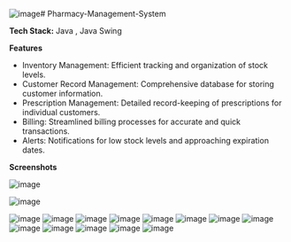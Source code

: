 ![image](https://github.com/Dhanya1202/Pharmacy-Management-System/assets/95705962/777b5693-b70e-4528-88cd-bb1a9c825b1a)# Pharmacy-Management-System

**Tech Stack:** Java , Java Swing

**Features**
* Inventory Management: Efficient tracking and organization of stock levels.
* Customer Record Management: Comprehensive database for storing customer information.
* Prescription Management: Detailed record-keeping of prescriptions for individual customers.
* Billing: Streamlined billing processes for accurate and quick transactions.
* Alerts: Notifications for low stock levels and approaching expiration dates.

**Screenshots**

![image](https://github.com/Dhanya1202/Pharmacy-Management-System/assets/95705962/c518986e-9b17-4b8e-8f80-e20be6467a89)

![image](https://github.com/Dhanya1202/Pharmacy-Management-System/assets/95705962/e0d98f0f-019e-41ad-8aca-ccfe9294e451)

![image](https://github.com/Dhanya1202/Pharmacy-Management-System/assets/95705962/0f140532-1e60-4fab-8779-c252993474d5)
![image](https://github.com/Dhanya1202/Pharmacy-Management-System/assets/95705962/fbde7c21-3275-4a14-8eb9-720e327f4ace)
![image](https://github.com/Dhanya1202/Pharmacy-Management-System/assets/95705962/3d02e317-8a6e-43c4-a6fa-3fd09537887d)
![image](https://github.com/Dhanya1202/Pharmacy-Management-System/assets/95705962/f3a09f3f-64ab-41b4-9153-37e887089313)
![image](https://github.com/Dhanya1202/Pharmacy-Management-System/assets/95705962/49bbfc82-59a5-4794-a39a-84465e7906e1)
![image](https://github.com/Dhanya1202/Pharmacy-Management-System/assets/95705962/8eaaa35e-712a-46e8-b945-54e06a3bcb1a)
![image](https://github.com/Dhanya1202/Pharmacy-Management-System/assets/95705962/5038c00d-4208-438c-abc2-2c5c787b2a47)
![image](https://github.com/Dhanya1202/Pharmacy-Management-System/assets/95705962/a407a3a5-79b4-4598-864f-166ff48e91e4)
![image](https://github.com/Dhanya1202/Pharmacy-Management-System/assets/95705962/555ef717-ed35-4765-b992-5ebb2b2a9bf6)
![image](https://github.com/Dhanya1202/Pharmacy-Management-System/assets/95705962/98d6c0e4-7952-4c3a-949a-352d8e576d6f)
![image](https://github.com/Dhanya1202/Pharmacy-Management-System/assets/95705962/54b85378-1d37-4835-9680-c4499cccc210)
![image](https://github.com/Dhanya1202/Pharmacy-Management-System/assets/95705962/5898651b-890a-4ff1-a363-3bbff464529c)
![image](https://github.com/Dhanya1202/Pharmacy-Management-System/assets/95705962/ef210a4f-0f61-4184-9feb-d9a846357d3c)

